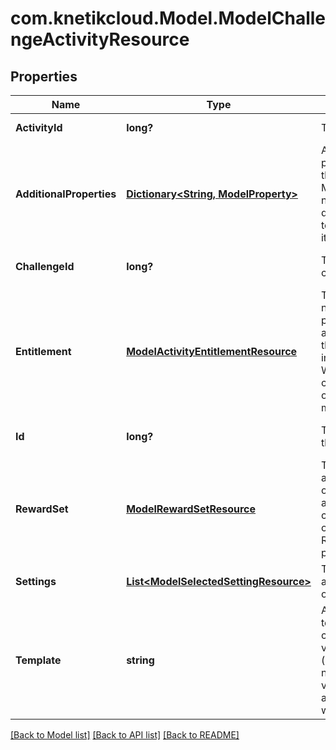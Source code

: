 # com.knetikcloud.Model.ModelChallengeActivityResource
## Properties

Name | Type | Description | Notes
------------ | ------------- | ------------- | -------------
**ActivityId** | **long?** | The id of the activity | [default to null]
**AdditionalProperties** | [**Dictionary&lt;String, ModelProperty&gt;**](ModelProperty.md) | A map of additional properties, keyed on the property name.  Must match the names and types defined in the template for this item type | [optional] [default to null]
**ChallengeId** | **long?** | The id of the challenge | [optional] [default to null]
**Entitlement** | [**ModelActivityEntitlementResource**](ModelActivityEntitlementResource.md) | The entitlement item needed to participate in the activity as part of this event. Null indicates free entry. When creating/updating only id is used. Item must be pre-existing | [optional] [default to null]
**Id** | **long?** | The unique ID for this resource | [optional] [default to null]
**RewardSet** | [**ModelRewardSetResource**](ModelRewardSetResource.md) | The rewards to give at the end of each occurence of the activity. When creating/updating only id is used. Reward set must be pre-existing | [optional] [default to null]
**Settings** | [**List&lt;ModelSelectedSettingResource&gt;**](ModelSelectedSettingResource.md) | The list of settings and the select options | [optional] [default to null]
**Template** | **string** | A challenge activity template this challenge activity is validated against (private). May be null and no validation of additional_properties will be done | [optional] [default to null]

[[Back to Model list]](../README.md#documentation-for-models) [[Back to API list]](../README.md#documentation-for-api-endpoints) [[Back to README]](../README.md)

